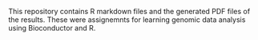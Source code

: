 This repository contains R markdown files and the generated PDF files of the results. These were assignemnts for learning genomic data analysis using Bioconductor and R.
